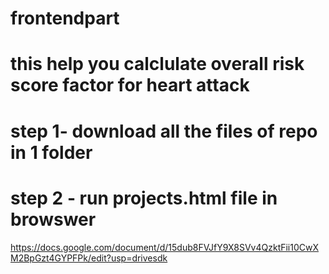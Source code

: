 # frontendpart
# this help you calclulate overall risk score factor for heart attack
# step 1- download all the files of repo in 1 folder
 # step 2 - run projects.html file in browswer
https://docs.google.com/document/d/15dub8FVJfY9X8SVv4QzktFii10CwXM2BpGzt4GYPFPk/edit?usp=drivesdk
